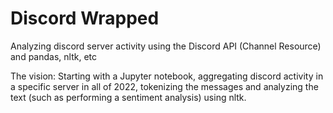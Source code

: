 # Discord Wrapped
Analyzing discord server activity using the Discord API (Channel Resource) and pandas, nltk, etc

The vision: Starting with a Jupyter notebook, aggregating discord activity in a specific server in all of 2022,
tokenizing the messages and analyzing the text (such as performing a sentiment analysis) using nltk.
